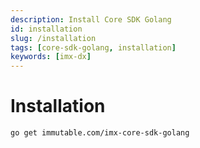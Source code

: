 ```yaml
---
description: Install Core SDK Golang
id: installation
slug: /installation
tags: [core-sdk-golang, installation]
keywords: [imx-dx]
---
```


# Installation

```sh
go get immutable.com/imx-core-sdk-golang
```

